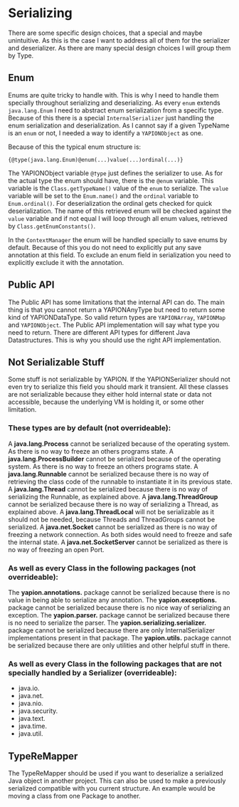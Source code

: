 # Serializing

There are some specific design choices, that a special and maybe unintuitive. As this is the case I want to address all of them for the serializer and deserializer. As there are many special design choices I will group them by Type.

## Enum
Enums are quite tricky to handle with. This is why I need to handle them specially throughout serializing and deserializing.
As every `enum` extends `java.lang.Enum` I need to abstract enum serialization from a specific type. Because of this there is
a special `InternalSerializer` just handling the enum serialization and deserialization. As I cannot say if a given TypeName is an
`enum` or not, I needed a way to identify a `YAPIONObject` as one.

Because of this the typical enum structure is:
```
{@type(java.lang.Enum)@enum(...)value(...)ordinal(...)}
```

The YAPIONObject variable `@†ype` just defines the serializer to use. As for the actual type the enum should have, there is the `@enum` variable.
This variable is the `Class.getTypeName()` value of the `enum` to serialize. The `value` variable will be set to the `Enum.name()` and the `ordinal` variable
to `Enum.ordinal()`. For deserialization the ordinal gets checked for quick deserialization. The name of this retrieved enum will be checked against the `value` variable and if
not equal I will loop through all enum values, retrieved by `Class.getEnumConstants()`.

In the `ContextManager` the enum will be handled specially to save enums by default. Because of this you do not need to explicitly put any save annotation at this field.
To exclude an enum field in serialization you need to explicitly exclude it with the annotation.

## Public API
The Public API has some limitations that the internal API can do. The main thing is that you cannot return a YAPIONAnyType but need to return some kind of YAPIONDataType.
So valid return types are `YAPIONArray`, `YAPIONMap` and `YAPIONObject`. The Public API implementation will say what type you need to return. There are different API types
for different Java Datastructures. This is why you should use the right API implementation.

## Not Serializable Stuff
Some stuff is not serializable by YAPION. If the YAPIONSerializer should not even try to serialize this field you should mark it transient.
All these classes are not serializable because they either hold internal state or data not accessible, because the underlying VM is holding it, or some other limitation.

### These types are by default (not overrideable):
A **java.lang.Process** cannot be serialized because of the operating system. As there is no way to freeze an others programs state.
A **java.lang.ProcessBuilder** cannot be serialized because of the operating system. As there is no way to freeze an others programs state.
A **java.lang.Runnable** cannot be serialized because there is no way of retrieving the class code of the runnable to instantiate it in its previous state.
A **java.lang.Thread** cannot be serialized because there is no way of serializing the Runnable, as explained above.
A **java.lang.ThreadGroup** cannot be serialized because there is no way of serializing a Thread, as explained above.
A **java.lang.ThreadLocal** will not be serializable as it should not be needed, because Threads and ThreadGroups cannot be serialized.
A **java.net.Socket** cannot be serialized as there is no way of freezing a network connection. As both sides would need to freeze and safe the internal state.
A **java.net.SocketServer** cannot be serialized as there is no way of freezing an open Port.

### As well as every Class in the following packages (not overrideable):
The **yapion.annotations.** package cannot be serialized because there is no value in being able to serialize any annotation.
The **yapion.exceptions.** package cannot be serialized because there is no nice way of serializing an exception.
The **yapion.parser.** package cannot be serialized because there is no need to serialize the parser.
The **yapion.serializing.serializer.** package cannot be serialized because there are only InternalSerializer implementations present in that package.
The **yapion.utils.** package cannot be serialized because there are only utilities and other helpful stuff in there.

### As well as every Class in the following packages that are not specially handled by a Serializer (overrideable):
- java.io.
- java.net.
- java.nio.
- java.security.
- java.text.
- java.time.
- java.util.

## TypeReMapper
The TypeReMapper should be used if you want to deserialize a serialized Java object in another project. This can also be used to make a previously serialized compatible with
you current structure. An example would be moving a class from one Package to another.